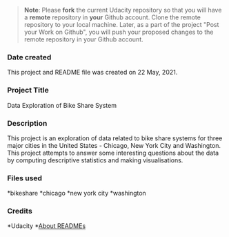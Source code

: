 >**Note**: Please **fork** the current Udacity repository so that you will have a **remote** repository in **your** Github account. Clone the remote repository to your local machine. Later, as a part of the project "Post your Work on Github", you will push your proposed changes to the remote repository in your Github account.

### Date created
This project and README file was created on 22 May, 2021.

### Project Title
Data Exploration of Bike Share System

### Description
This project is an exploration of data related to bike share systems for three major cities in the United States - Chicago, New York City and Washington.
This project attempts to answer some interesting questions about the data by computing descriptive statistics and making visualisations.

### Files used
*bikeshare
*chicago
*new york city
*washington

### Credits
*Udacity
*[About READMEs](https://docs.github.com/en/github/creating-cloning-and-archiving-repositories/creating-a-repository-on-github/about-readmes)

